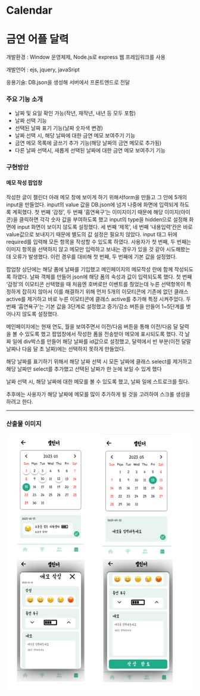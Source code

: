 # Calendar


  <h1>금연 어플 달력</h1>
  <p>개발환경 : Window 운영체제, Node.js로 express 웹 프레임워크를 사용</p>
  <p>개발언어 : ejs, jquery, javaSript</p>
  <p>응용기술: DB.json을 생성해 서버에서 프론트엔드로 전달</p>

  <h3>주요 기능 소개</h3>
  <ul>
    <li>날짜 및 요일 확인 가능(작년, 재작년, 내년 등 모두 포함)</li>
    <li>날짜 선택 기능</li>
    <li>선택된 날짜 표기 기능(날짜 숫자색 변경)</li>
    <li>날짜 선택 시, 해당 날짜에 대한 금연 메모 보여주기 기능</li>
    <li>금연 메모 목록에 글쓰기 추가 기능(해당 날짜의 금연 메모로 추가됨)</li>
    <li>다른 날짜 선택시, 새롭게 선택된 날짜에 대한 금연 메모 보여주기 기능</li>
  </ul>

  <h3>구현방안</h3>
  <div class="popup" border="1">
    <h4>메모 작성 팝업창</h4>
    <p>작성한 글이 캘린더 아래 메모 창에 보이게 하기 위해서form을 만들고 그 안에 5개의 input을 만들었다. input의 value 값을 DB.json에 넘겨 나중에 화면에 입력되게 하도록 계획했다.
      첫 번째 ‘감정’, 두 번째 ‘흡연욕구’는 이미지이기 때문에 해당 이미지(아이콘)을 클릭하면 각각 숫자 값을 부여하도록 했고 input의 type을 hidden으로 설정해 화면에 input 화면이 보이지
      않도록 설정했다. 세 번째 ‘제목’, 네 번째 ‘내용입력’칸은 바로 value값으로 보내지기 때문에 별도의 값 설정은 필요치 않았다.
      input 태그 뒤에 required를 입력해 모든 항목을 작성할 수 있도록 하였다. 사용자가 첫 번째, 두 번째는 이미지 항목을 선택하지 않고 메모만 입력하고 보내는 경우가 있을 것 같아 시도해봤는데
      오류가 발생했다. 이런 경우를 대비해 첫 번째, 두 번째에 기본 값을 설정했다.</p>
    <p>팝업창 상단에는 해당 폼에 날짜를 기입했고 메인페이지의 메모작성 란에 함께 작성되도록 하였다. 날짜 객체를 만들어 json에 해당 폼의 속성과 값이 입력되도록 했다.
      첫 번째 ‘감정’의 이모티콘 선택했을 때 처음엔 호버로만 이벤트를 줬었는데 누른 선택항목이 특정하게 잡히지 않아서 이를 해결하기 위해 먼저 5개의 이모티콘에 기존에 없던 클래스 active를 제거하고 바로
      누른 이모티콘에 클래스 active를 추가해 특정 시켜주었다.
      두 번째 ‘흡연욕구’는 기본 값을 3단계로 설정했고 증가/감소 버튼을 만들어 1~5단계를 벗어나지 않도록 설정했다. </p>
  </div>
  <!--popup-->
  <div class="main" border="1">
    <p>메인페이지에는 현재 연도, 월을 보여주면서 이전/다음 버튼을 통해 이전/다음 달 달력을 볼 수 있도록 했고 팝업창에서 작성한 폼을 전송받아 메모에 표시되도록 했다.
      각 날짜 일에 div박스를 만들어 해당 날짜를 id값으로 설정했고, 달력에서 빈 부분(이전 달말 날짜나 다음 달 초 날짜)에는 선택하지 못하게 만들었다. </p>
    <p>해당 날짜를 표기하기 위해서 해당 날짜 선택 시 모든 날짜에 클래스 select를 제거하고 해당 날짜만 select를 추가했고 선택된 날짜가 한 눈에 보일 수 있게 했다</p>
    <p>날짜 선택 시, 해당 날짜에 대한 메모를 볼 수 있도록 했고, 날짜 일에 스트로크를 줬다. </p>
  </div>
  <!--main-->
  <p>추후에는 사용자가 해당 날짜에 메모를 많이 추가하게 될 것을 고려하여 스크롤 생성을 하려고 한다. </p>
  <hr>
  <h3>산출물 이미지</h3>
  <img src="capture.jpg" alt="capture.jpg">
